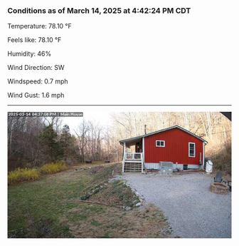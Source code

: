 ### Conditions as of March 14, 2025 at 4:42:24 PM CDT 

Temperature: 78.10 &deg;F

Feels like: 78.10 &deg;F

Humidity: 46%

Wind Direction: SW

Windspeed: 0.7 mph

Wind Gust: 1.6 mph

---

<img src="./images/latest.jpeg"/>

